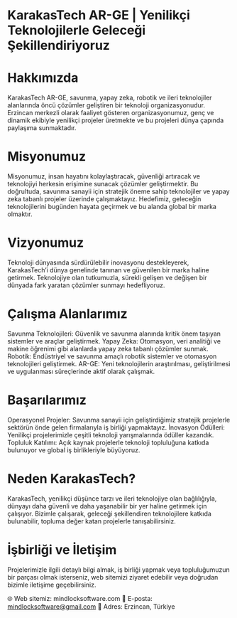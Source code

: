 #  KarakasTech AR-GE | Yenilikçi Teknolojilerle Geleceği Şekillendiriyoruz

# Hakkımızda
KarakasTech AR-GE, savunma, yapay zeka, robotik ve ileri teknolojiler alanlarında öncü çözümler geliştiren bir teknoloji organizasyonudur.
Erzincan merkezli olarak faaliyet gösteren organizasyonumuz, genç ve dinamik ekibiyle yenilikçi projeler üretmekte ve bu projeleri dünya çapında paylaşıma sunmaktadır.

# Misyonumuz
Misyonumuz, insan hayatını kolaylaştıracak, güvenliği artıracak ve teknolojiyi herkesin erişimine sunacak çözümler geliştirmektir. Bu doğrultuda, savunma sanayii için stratejik öneme sahip teknolojiler ve yapay zeka tabanlı projeler üzerinde çalışmaktayız. Hedefimiz, geleceğin teknolojilerini bugünden hayata geçirmek ve bu alanda global bir marka olmaktır.

# Vizyonumuz
Teknoloji dünyasında sürdürülebilir inovasyonu destekleyerek, KarakasTech’i dünya genelinde tanınan ve
güvenilen bir marka haline getirmek. Teknolojiye olan tutkumuzla, sürekli gelişen ve değişen bir dünyada fark yaratan çözümler sunmayı hedefliyoruz.

# Çalışma Alanlarımız
 Savunma Teknolojileri: Güvenlik ve savunma alanında kritik önem taşıyan sistemler ve araçlar geliştirmek.
Yapay Zeka: Otomasyon, veri analitiği ve makine öğrenimi gibi alanlarda yapay zeka tabanlı çözümler sunmak.
Robotik: Endüstriyel ve savunma amaçlı robotik sistemler ve otomasyon teknolojileri geliştirmek.
AR-GE: Yeni teknolojilerin araştırılması, geliştirilmesi ve uygulanması süreçlerinde aktif olarak çalışmak.

# Başarılarımız
Operasyonel Projeler: Savunma sanayii için geliştirdiğimiz stratejik projelerle sektörün önde gelen firmalarıyla iş birliği yapmaktayız.
İnovasyon Ödülleri: Yenilikçi projelerimizle çeşitli teknoloji yarışmalarında ödüller kazandık.
Topluluk Katılımı: Açık kaynak projelerle teknoloji topluluğuna katkıda bulunuyor ve global iş birlikleriyle büyüyoruz.

# Neden KarakasTech?
KarakasTech, yenilikçi düşünce tarzı ve ileri teknolojiye olan bağlılığıyla, dünyayı daha güvenli ve
daha yaşanabilir bir yer haline getirmek için çalışıyor. Bizimle çalışarak, geleceği şekillendiren teknolojilere katkıda bulunabilir, topluma değer katan projelerle tanışabilirsiniz.

# İşbirliği ve İletişim
Projelerimizle ilgili detaylı bilgi almak, iş birliği yapmak veya topluluğumuzun bir parçası olmak isterseniz, web sitemizi ziyaret edebilir veya doğrudan bizimle iletişime geçebilirsiniz.

🌐 Web sitemiz: mindlocksoftware.com
📧 E-posta: mindlocksoftware@gmail.com
📍 Adres: Erzincan, Türkiye

